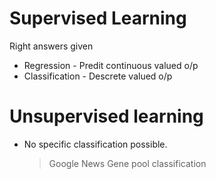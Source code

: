# Supervised Learning

Right answers given

* Regression - Predit continuous valued o/p
* Classification - Descrete valued o/p

# Unsupervised learning

* No specific classification possible. 
  > Google News
  > Gene pool classification

